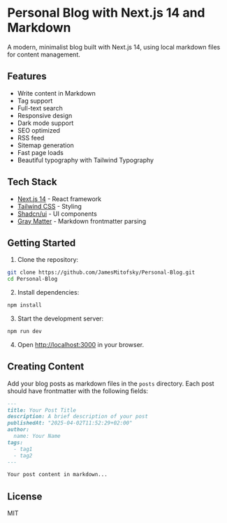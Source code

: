 # Personal Blog with Next.js 14 and Markdown

A modern, minimalist blog built with Next.js 14, using local markdown files for content management.

## Features

- Write content in Markdown
- Tag support
- Full-text search
- Responsive design
- Dark mode support
- SEO optimized
- RSS feed
- Sitemap generation
- Fast page loads
- Beautiful typography with Tailwind Typography

## Tech Stack

- [Next.js 14](https://nextjs.org/) - React framework
- [Tailwind CSS](https://tailwindcss.com/) - Styling
- [Shadcn/ui](https://ui.shadcn.com/) - UI components
- [Gray Matter](https://github.com/jonschlinkert/gray-matter) - Markdown frontmatter parsing

## Getting Started

1. Clone the repository:
```bash
git clone https://github.com/JamesMitofsky/Personal-Blog.git
cd Personal-Blog
```

2. Install dependencies:
```bash
npm install
```

3. Start the development server:
```bash
npm run dev
```

4. Open [http://localhost:3000](http://localhost:3000) in your browser.

## Creating Content

Add your blog posts as markdown files in the `posts` directory. Each post should have frontmatter with the following fields:

```markdown
---
title: Your Post Title
description: A brief description of your post
publishedAt: "2025-04-02T11:52:29+02:00"
author:
  name: Your Name
tags:
  - tag1
  - tag2
---

Your post content in markdown...
```

## License

MIT
